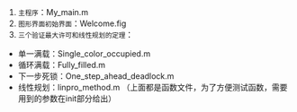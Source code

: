 1. `主程序`：My_main.m
2. `图形界面初始界面`：Welcome.fig
3. `三个验证最大许可和线性规划的定理`：

- 单一满载：Single_color_occupied.m
- 循环满载：Fully_filled.m
- 下一步死锁：One_step_ahead_deadlock.m
- 线性规划：linpro_method.m
  （上面都是函数文件，为了方便测试函数，需要用到的参数在init部分给出）